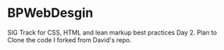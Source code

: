 BPWebDesgin
===========

SIG Track for CSS, HTML and lean markup best practices
Day 2. Plan to Clone the code I forked from David's repo.
